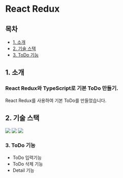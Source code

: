 # React Redux  


## 목차

-   [1. 소개](#1-소개)
-   [2. 기술 스택](#2-기술-스택)
-   [3. ToDo 기능](#3-ToDo-기능)



## 1. 소개
### React Redux와 TypeScript로 기본 ToDo 만들기.
React Redux를 사용하여 기본 ToDo를 만들었습니다.


## 2. 기술 스택
<img src="https://img.shields.io/badge/react-61DAFB?style=for-the-badge&logo=react&logoColor=black">
<img src="https://img.shields.io/badge/javascript-F7DF1E?style=for-the-badge&logo=javascript&logoColor=black">
<img src="https://img.shields.io/badge/typescript-3178C6?style=for-the-badge&logo=typescript&logoColor=white">


### 3. ToDo 기능
* ToDo 입력기능
* ToDo 삭제 기능
* Detail 기능 
